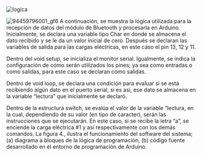 ![logica](https://github.com/ISPC-TST-ARQUITECTURA-Y-CONECTIVIDAD/tarea7-grupo-4/assets/106171748/80ead512-d215-4aa7-958f-5cc6490c0c79)

![94459796001_gf6](https://github.com/ISPC-TST-ARQUITECTURA-Y-CONECTIVIDAD/tarea7-grupo-4/assets/106171748/b8640f91-ad81-4079-92a6-d18bc9abb968)
A continuación, se muestra la lógica utilizada para la recepción de datos del módulo de Bluetooth y procesarla en Arduino. Inicialmente, se declara una variable tipo Char en donde se almacena el dato recibido y se le da un valor inicial de cero. Después se declaran las variables de salida para las cargas eléctricas, en este caso el pin 13, 12 y 11.

Dentro del void setup, se inicializa el monitor serial. Igualmente, se indica la configuración de cómo serán utilizados los pines; ya sea como entradas o como salidas, para este caso se declaran como salidas.

Dentro de void loop, se declara una condición para evaluar si se está recibiendo algún dato en el puerto serial, si es así, ese dato se almacena en la variable “lectura” que inicialmente se declaró.

Dentro de la estructura switch, se evalúa el valor de la variable “lectura, en la cual, dependiendo de su valor (en tipo de caracter), serán las instrucciones que se ejecutarán. En este caso, si se recibe la letra “a”, se enciende la carga eléctrica #1 y así respectivamente con los demás comandos. La figura 4., ilustra el funcionamiento del software del sistema; (a) diagrama a bloques de la lógica de programación, (b) código fuente desarrollado en el entorno de programación de Arduino.
